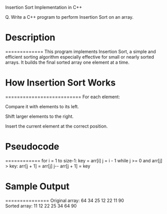 Insertion Sort Implementation in C++

Q. Write a C++ program to perform Insertion Sort on an array.



# Description
=============
This program implements Insertion Sort, a simple and efficient sorting algorithm especially effective for small or nearly sorted arrays. It builds the final sorted array one element at a time.



# How Insertion Sort Works
==========================
For each element:

Compare it with elements to its left.

Shift larger elements to the right.

Insert the current element at the correct position.



# Pseudocode
============
for i = 1 to size-1:
    key = arr[i]
    j = i - 1
    while j >= 0 and arr[j] > key:
        arr[j + 1] = arr[j]
        j--
    arr[j + 1] = key



# Sample Output
===============
Original array: 64 34 25 12 22 11 90  
Sorted array: 11 12 22 25 34 64 90
